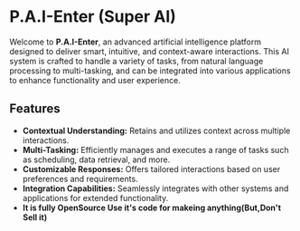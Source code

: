 # P.A.I-Enter (Super AI)

Welcome to **P.A.I-Enter**, an advanced artificial intelligence platform designed to deliver smart, intuitive, and context-aware interactions. This AI system is crafted to handle a variety of tasks, from natural language processing to multi-tasking, and can be integrated into various applications to enhance functionality and user experience.

## Features

- **Contextual Understanding:** Retains and utilizes context across multiple interactions.
- **Multi-Tasking:** Efficiently manages and executes a range of tasks such as scheduling, data retrieval, and more.
- **Customizable Responses:** Offers tailored interactions based on user preferences and requirements.
- **Integration Capabilities:** Seamlessly integrates with other systems and applications for extended functionality.
- **It is fully OpenSource Use it's code for makeing anything(But,Don't Sell it)**


